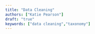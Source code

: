 ```yaml
---
title: "Data Cleaning"
authors: ["Katie Pearson"]
draft: "true"
keywords: ["data cleaning","taxonomy"]
---
```

